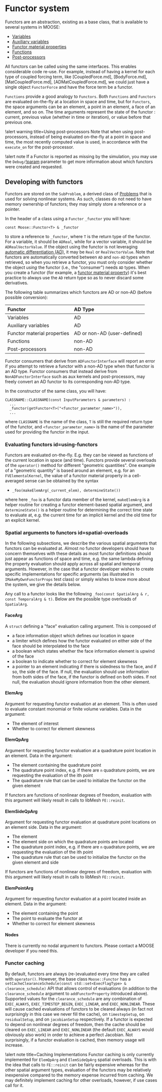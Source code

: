 # Functor system

Functors are an abstraction, existing as a base class, that is available to several systems in MOOSE:

- [Variables](syntax/Variables/index.md)
- [Auxiliary variables](syntax/AuxVariables/index.md)
- [Functor material properties](syntax/FunctorMaterials/index.md)
- [Functions](syntax/Functions/index.md)
- [Post-processors](syntax/Postprocessors/index.md)

All functors can be called using the same interfaces. This enables considerable code re-use.
For example, instead of having a kernel for each type of coupled forcing term, like
[CoupledForce.md], [BodyForce.md], [MatCoupledForce.md], [ADMatCoupledForce.md], we could just have a single object
`FunctorForce` and have the force term be a functor.

`Functions` provide a good analogy to `Functors`. Both `Functions` and `Functors` are evaluated on-the-fly at a location in space and time,
but for `Functors`, the space arguments can be an element, a point in an element,
a face of an element, and so on. The time arguments represent the state of the functor : current, previous value (whether in time or iteration),
or value before that previous one.

!alert warning title=Using post-processors
Note that when using post-processors, instead of being evaluated on-the-fly at
a point in space and time, the most recently computed value is used, in accordance
with the `execute_on` for the post-processor.

!alert note
If a Functor is reported as missing by the simulation, you may use the `Debug/`[!param](/Debug/SetupDebugAction/show_functors)
parameter to get more information about which functors were created and requested.

## Developing with functors

Functors are stored on the `SubProblem`, a derived class of [Problems](syntax/Problem/index.md) that is
used for solving nonlinear systems. As such, classes do not need to have memory ownership of functors;
they may simply store a reference or a pointer.

In the header of a class using a `Functor` `_functor` you will have:

```
const Moose::Functor<T> & _functor
```

to store a reference to `_functor`, where `T` is the return type of the functor.
For a variable, it should be `ADReal`, while for a vector variable, it should be `ADRealVectorValue`.
If the object using the functor is not leveraging
[automatic differentiation (AD)](automatic_differentiation/index.md), it may be `Real` or `RealVectorValue`.
Note that functors are automatically converted between `AD` and `non-AD` types when retrieved, so
when you retrieve a functor, you must only consider whether the object *using*
the functor (i.e., the "consumer") needs `AD` types. When you create a functor (for example, a
[functor material property](syntax/FunctorMaterials/index.md)) it's best practice to always use the `AD`
return type so as to never discard some derivatives.

The following table summarizes which functors are AD or non-AD (before possible conversion):

| Functor | AD Type |
| :- | :- |
| Variables | AD |
| Auxiliary variables | AD |
| Functor material properties | AD or non-AD (user-defined) |
| Functions | non-AD |
| Post-processors | non-AD |

Functor consumers that derive from `ADFunctorInterface` will report an error
if you attempt to retrieve a functor with a non-AD type when that functor is
an AD type. Functor consumers that instead derive from `NonADFunctorInterface`
such as aux kernels and post-processors, may freely convert an AD functor to
its corresponding non-AD type.

In the constructor of the same class, you will have:

```
CLASSNAME::CLASSNAME(const InputParameters & parameters) :
  ...
  _functor(getFunctor<T>("<functor_parameter_name>")),
  ...
```

where `CLASSNAME` is the name of the class, `T` is still the required return type of the functor, and `<functor_parameter_name>` is
the name of the parameter used for providing the functor in the input.

### Evaluating functors id=using-functors

Functors are evaluated on-the-fly. E.g. they can be viewed as functions of the current location in
space (and time). Functors provide several overloads of the
`operator()` method for different "geometric quantities". One example of a
"geometric quantity" is based around an element, e.g. for an `FVElementalKernel`, the
value of a functor material property in a cell-averaged sense can be obtained by
the syntax

- `_foo(makeElemArg(_current_elem), determineState())`

where here `_foo` is a functor data member of the kernel, `makeElemArg` is a helper routine for creating a
functor element-based spatial argument, and `determineState()` is a helper routine for determining the correct
time state to evaluate at, e.g. the current time for an implicit kernel and the old time for an explicit kernel.

### Spatial arguments to functors id=spatial-overloads

In the following subsections, we describe the various spatial arguments that functors can be evaluated at.
Almost no functor developers should have to concern
themselves with these details as most functor definitions should just appear as functions of
space and time, e.g. the same lambda defining the property evaluation should apply across all
spatial and temporal arguments. However, in the case that a functor developer wishes to
create specific implementations for specific arguments (as illustrated in `IMakeMyOwnFunctorProps`
test class) or simply wishes to know more about the system, we give the details below.

Any call to a functor looks like the following
`_foo(const SpatialArg & r, const TemporalArg & t)`. Below are the possible type overloads of
`SpatialArg`.

#### FaceArg

A `struct` defining a "face" evaluation calling argument. This is composed of

- a face information object which defines our location in space
- a limiter which defines how the functor evaluated on either side of the face should be
  interpolated to the face
- a boolean which states whether the face information element is upwind of the face
- a boolean to indicate whether to correct for element skewness
- a pointer to an element indicating if there is sidedness to the face, and if so, the side of the face.
  If null, the evaluation should use information from both sides of the face, if the functor is defined on both sides.
  If not null, the evaluation should ignore information from the other element.

#### ElemArg

Argument for requesting functor evaluation at an element. This is often used to evaluate
constant monomial or finite volume variables.
Data in the argument:

- The element of interest
- Whether to correct for element skewness

#### ElemQpArg

Argument for requesting functor evaluation at a quadrature point location in an element. Data
in the argument:

- The element containing the quadrature point
- The quadrature point index, e.g. if there are `n` quadrature points, we are requesting the
  evaluation of the ith point
- The quadrature rule that can be used to initialize the functor on the given element

If functors are functions of nonlinear degrees of freedom, evaluation with this
argument will likely result in calls to libMesh `FE::reinit`.

#### ElemSideQpArg

Argument for requesting functor evaluation at quadrature point locations on an element side.
Data in the argument:

- The element
- The element side on which the quadrature points are located
- The quadrature point index, e.g. if there are `n` quadrature points, we are requesting the
  evaluation of the ith point
- The quadrature rule that can be used to initialize the functor on the given element and side

If functors are functions of nonlinear degrees of freedom, evaluation with this
argument will likely result in calls to libMesh `FE::reinit`.

#### ElemPointArg

Argument for requesting functor evaluation at a point located inside an element.
Data in the argument:

- The element containing the point
- The point to evaluate the functor at
- Whether to correct for element skewness

#### Nodes

There is currently no nodal argument to functors.
Please contact a MOOSE developer if you need this.

### Functor caching

By default, functors are always (re-)evaluated every time they are called with
`operator()`. However, the base class `Moose::Functor` has a
`setCacheClearanceSchedule(const std::set<ExecFlagType> & clearance_schedule)` API that allows
control of evaluations (in addition to the `clearance_schedule` argument to `addFunctorProperty` introduced above).
Supported values for the `clearance_schedule` are any combination of
`EXEC_ALWAYS`, `EXEC_TIMESTEP_BEGIN`, `EXEC_LINEAR`, and `EXEC_NONLINEAR`. These will cause cached
evaluations of functors to be cleared always (in fact not surprisingly in this
case we never fill the cache), on `timestepSetup`, on `residualSetup`, and on `jacobianSetup`
respectively. If a functor is expected to depend on nonlinear degrees of freedom, then the cache
should be cleared on `EXEC_LINEAR` and `EXEC_NONLINEAR` (the default `EXEC_ALWAYS` would obviously also work) in
order to achieve a perfect Jacobian. Not surprisingly, if a functor evaluation is cached, then
memory usage will increase.

!alert note title=Caching Implementations
Functor caching is only currently implemented for `ElemQpArg` and `ElemSideQpArg` spatial
overloads. This is with the idea that calls to `FE::reinit` can be fairly expensive whereas for the
other spatial argument types, evaluation of the functors may be relatively
inexpensive compared to the memory expense incurred from caching. We may definitely implement
caching for other overloads, however, if use cases call for it.
